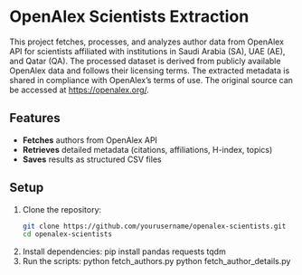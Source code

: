 # OpenAlex Scientists Extraction
This project fetches, processes, and analyzes author data from OpenAlex API for scientists affiliated with institutions in Saudi Arabia (SA), UAE (AE), and Qatar (QA). The processed dataset is derived from publicly available OpenAlex data and follows their licensing terms. The extracted metadata is shared in compliance with OpenAlex’s terms of use. The original source can be accessed at https://openalex.org/.

##  Features
- **Fetches** authors from OpenAlex API
- **Retrieves** detailed metadata (citations, affiliations, H-index, topics)
- **Saves** results as structured CSV files

## Setup
1. Clone the repository:
   ```sh
   git clone https://github.com/yourusername/openalex-scientists.git
   cd openalex-scientists
2. Install dependencies:
   pip install pandas requests tqdm
3. Run the scripts:
   python fetch_authors.py
   python fetch_author_details.py
